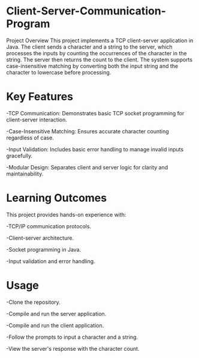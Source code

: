 # Client-Server-Communication-Program

Project Overview
This project implements a TCP client-server application in Java. The client sends a character and a string to the server, which processes the inputs by counting the occurrences of the character in the string. The server then returns the count to the client. The system supports case-insensitive matching by converting both the input string and the character to lowercase before processing.

# Key Features

-TCP Communication: Demonstrates basic TCP socket programming for client-server interaction.

-Case-Insensitive Matching: Ensures accurate character counting regardless of case.

-Input Validation: Includes basic error handling to manage invalid inputs gracefully.

-Modular Design: Separates client and server logic for clarity and maintainability.

# Learning Outcomes
This project provides hands-on experience with:

-TCP/IP communication protocols.

-Client-server architecture.

-Socket programming in Java.

-Input validation and error handling.

# Usage

-Clone the repository.

-Compile and run the server application.

-Compile and run the client application.

-Follow the prompts to input a character and a string.

-View the server's response with the character count.
